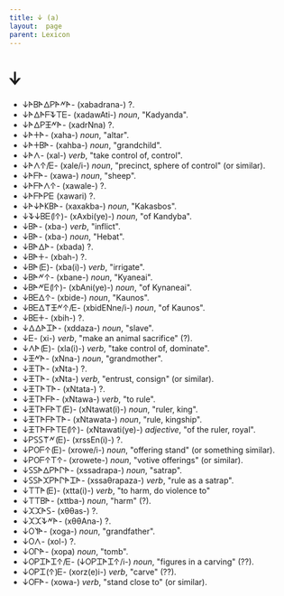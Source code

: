 ```yaml
---
title: 𐊜 (a)
layout:  page
parent: Lexicon
---
```




# 𐊜


- 𐊜𐊀𐊂𐊀𐊅𐊕𐊀𐊏𐊀- (xabadrana-) ?.
- 𐊜𐊀𐊅𐊀𐊇𐊙𐊗𐊆- (xadawAti-) *noun*, "Kadyanda".
- 𐊜𐊀𐊅𐊕𐊑𐊏𐊀- (xadrNna) ?.
- 𐊜𐊀𐊛𐊀- (xaha-) *noun*, "altar".
- 𐊜𐊀𐊛𐊂𐊀- (xahba-) *noun*, "grandchild".
- 𐊜𐊀𐊍- (xal-) *verb*, "take control of, control".
- 𐊜𐊀𐊍𐊁/𐊆- (xale/i-) *noun*, "precinct, sphere of control" (or similar).
- 𐊜𐊀𐊇𐊀- (xawa-) *noun*, "sheep".
- 𐊜𐊀𐊇𐊀𐊍𐊁- (xawale-) ?.
- 𐊜𐊀𐊇𐊀𐊕𐊆 (xawari) ?.
- 𐊜𐊀𐊜𐊀𐊋𐊂𐊀- (xaxakba-) *noun*, "Kakasbos".
- 𐊜𐊙𐊜𐊂𐊆(𐊊𐊁)- (xAxbi(ye)-) *noun*, "of Kandyba".
- 𐊜𐊂𐊀- (xba-) *verb*, "inflict".
- 𐊜𐊂𐊀- (xba-) *noun*, "Hebat".
- 𐊜𐊂𐊀𐊅𐊀- (xbada) ?.
- 𐊜𐊂𐊀𐊛- (xbah-) ?.
- 𐊜𐊂𐊀(𐊆)- (xba(i)-) *verb*, "irrigate".
- 𐊜𐊂𐊀𐊏𐊁- (xbane-) *noun*, "Kyaneai".
- 𐊜𐊂𐊀𐊏𐊆(𐊊𐊁)- (xbAni(ye)-) *noun*, "of Kynaneai".
- 𐊜𐊂𐊆𐊅𐊁- (xbide-) *noun*, "Kaunos".
- 𐊜𐊂𐊆𐊅𐊚𐊑𐊏𐊁/𐊆- (xbidENne/i-) *noun*, "of Kaunos".
- 𐊜𐊂𐊆𐊛- (xbih-) ?.
- 𐊜𐊅𐊅𐊀𐊈𐊀- (xddaza-) *noun*, "slave".
- 𐊜𐊆- (xi-) *verb*, "make an animal sacrifice" (?).
- 𐊜𐊍𐊀(𐊆)- (xla(i)-) *verb*, "take control of, dominate".
- 𐊜𐊑𐊏𐊀- (xNna-) *noun*, "grandmother".
- 𐊜𐊑𐊗𐊀- (xNta-) ?.
- 𐊜𐊑𐊗𐊀- (xNta-) *verb*, "entrust, consign" (or similar).
- 𐊜𐊑𐊗𐊀𐊗𐊀- (xNtata-) ?.
- 𐊜𐊑𐊗𐊀𐊇𐊀- (xNtawa-) *verb*, "to rule".
- 𐊜𐊑𐊗𐊀𐊇𐊀𐊗(𐊆)- (xNtawat(i)-) *noun*, "ruler, king".
- 𐊜𐊑𐊗𐊀𐊇𐊀𐊗𐊀- (xNtawata-) *noun*, "rule, kingship".
- 𐊜𐊑𐊗𐊀𐊇𐊀𐊗𐊆(𐊊𐊁)- (xNtawati(ye)-) *adjective*, "of the ruler, royal".
- 𐊜𐊕𐊖𐊖𐊚𐊏(𐊆)- (xrssEn(i)-) ?.
- 𐊜𐊕𐊒𐊇𐊁(𐊆)- (xrowe/i-) *noun*, "offering stand" (or something similar).
- 𐊜𐊕𐊒𐊇𐊁𐊗𐊁- (xrowete-) *noun*, "votive offerings" (or similar).
- 𐊜𐊖𐊖𐊀𐊅𐊕𐊀𐊓𐊀- (xssadrapa-) *noun*, "satrap".
- 𐊜𐊖𐊖𐊀𐊉𐊕𐊀𐊓𐊀𐊈𐊀- (xssaθrapaza-) *verb*, "rule as a satrap".
- 𐊜𐊗𐊗𐊀(𐊆)- (xtta(i)-) *verb*, "to harm, do violence to"
- 𐊜𐊗𐊗𐊂𐊀- (xttba-) *noun*, "harm" (?).
- 𐊜𐊉𐊉𐊀𐊖- (xθθas-) ?.
- 𐊜𐊉𐊉𐊙𐊏𐊀- (xθθAna-) ?.
- 𐊜𐊒𐊄𐊀- (xoga-) *noun*, "grandfather".
- 𐊜𐊒𐊍- (xol-) ?.
- 𐊜𐊒𐊓𐊀- (xopa) *noun*, "tomb".
- 𐊜𐊒𐊕𐊈𐊀𐊈𐊁/𐊆- (𐊜𐊒𐊕𐊈𐊀𐊈𐊁/i-) *noun*, "figures in a carving" (??).
- 𐊜𐊒𐊕𐊈(𐊁)𐊆- (xorz(e)i-) *verb*, "carve" (??).
- 𐊜𐊒𐊇𐊀- (xowa-) *verb*, "stand close to" (or similar).